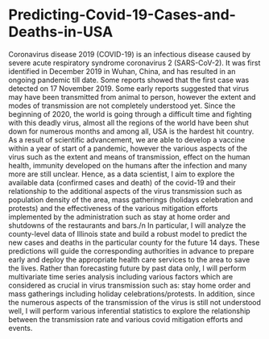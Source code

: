 # Predicting-Covid-19-Cases-and-Deaths-in-USA
Coronavirus disease 2019 (COVID-19) is an infectious disease caused by severe acute respiratory syndrome coronavirus 2 (SARS-CoV-2). It was first identified in December 2019 in Wuhan, China, and has resulted in an ongoing pandemic till date. Some reports showed that the first case was detected on 17 November 2019. Some early reports suggested that virus may have been transmitted from animal to person, however the extent and modes of transmission are not completely understood yet. Since the beginning of 2020, the world is going through a difficult time and fighting with this deadly virus, almost all the regions of the world have been shut down for numerous months and among all, USA is the hardest hit country. As a result of scientific advancement, we are able to develop a vaccine within a year of start of a pandemic, however the various aspects of the virus such as the extent and means of transmission, effect on the human health, immunity developed on the humans after the infection and many more are still unclear. Hence, as a data scientist, I aim to explore the available data (confirmed cases and death) of the covid-19 and their relationship to the additional aspects of the virus transmission such as population density of the area, mass gatherings (holidays celebration and protests) and the effectiveness of the various mitigation efforts implemented by the administration such as stay at home order and shutdowns of the restaurants and bars./n 
In particular, I will analyze the county-level data of Illinois state and build a robust model to predict the new cases and deaths in the particular county for the future 14 days. These predictions will guide the corresponding authorities in advance to prepare early and deploy the appropriate health care services to the area to save the lives. Rather than forecasting future by past data only, I will perform multivariate time series analysis including various factors which are considered as crucial in virus transmission such as: stay home order and mass gatherings including holiday celebrations/protests. In addition, since the numerous aspects of the transmission of the virus is still not understood well, I will perform various inferential statistics to explore the relationship between the transmission rate and various covid mitigation efforts and events.

